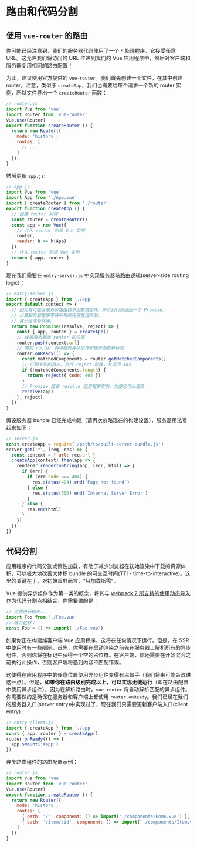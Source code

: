 # 路由和代码分割

## 使用 `vue-router` 的路由

你可能已经注意到，我们的服务器代码使用了一个 `*` 处理程序，它接受任意 URL。这允许我们将访问的 URL 传递到我们的 Vue 应用程序中，然后对客户端和服务器复用相同的路由配置！

为此，建议使用官方提供的 `vue-router`。我们首先创建一个文件，在其中创建 router。注意，类似于 `createApp`，我们也需要给每个请求一个新的 router 实例，所以文件导出一个 `createRouter`  函数：

```js
// router.js
import Vue from 'vue'
import Router from 'vue-router'
Vue.use(Router)
export function createRouter () {
  return new Router({
    mode: 'history',
    routes: [
      // ...
    ]
  })
}
```

然后更新 `app.js`:

```js
// app.js
import Vue from 'vue'
import App from './App.vue'
import { createRouter } from './router'
export function createApp () {
  // 创建 router 实例
  const router = createRouter()
  const app = new Vue({
    // 注入 router 到根 Vue 实例
    router,
    render: h => h(App)
  })
  // 注入 router 到根 Vue 实例
  return { app, router }
}
```

现在我们需要在 `entry-server.js` 中实现服务器端路由逻辑(server-side routing logic)：

```js
// entry-server.js
import { createApp } from './app'
export default context => {
  // 因为有可能会是异步路由钩子函数或组件，所以我们将返回一个 Promise，
  // 以便服务器能够等待所有的内容在渲染前，
  // 就已经准备就绪。
  return new Promise((resolve, reject) => {
    const { app, router } = createApp()
    // 设置服务器端 router 的位置
    router.push(context.url)
    // 等到 router 将可能的异步组件和钩子函数解析完
    router.onReady(() => {
      const matchedComponents = router.getMatchedComponents()
      // 匹配不到的路由，执行 reject 函数，并返回 404
      if (!matchedComponents.length) {
        return reject({ code: 404 })
      }
      // Promise 应该 resolve 应用程序实例，以便它可以渲染
      resolve(app)
    }, reject)
  })
}
```

假设服务器 bundle 已经完成构建（请再次忽略现在的构建设置），服务器用法看起来如下：

```js
// server.js
const createApp = require('/path/to/built-server-bundle.js')
server.get('*', (req, res) => {
  const context = { url: req.url }
  createApp(context).then(app => {
    renderer.renderToString(app, (err, html) => {
      if (err) {
        if (err.code === 404) {
          res.status(404).end('Page not found')
        } else {
          res.status(500).end('Internal Server Error')
        }
      } else {
        res.end(html)
      }
    })
  })
})
```

## 代码分割

应用程序的代码分割或惰性加载，有助于减少浏览器在初始渲染中下载的资源体积，可以极大地改善大体积 bundle 的可交互时间(TTI - time-to-interactive)。这里的关键在于，对初始首屏而言，"只加载所需"。

Vue 提供异步组件作为第一类的概念，将其与 [webpack 2 所支持的使用动态导入作为代码分割点](https://webpack.js.org/guides/code-splitting-async/)相结合，你需要做的是：

```js
// 这里进行修改……
import Foo from './Foo.vue'
// 改为这样：
const Foo = () => import('./Foo.vue')
```

如果你正在构建纯客户端 Vue 应用程序，这将在任何情况下运行。但是，在 SSR 中使用时有一些限制。首先，你需要在启动渲染之前先在服务器上解析所有的异步组件，否则你将在标记中获得一个空的占位符。在客户端，你还需要在开始混合之前执行此操作，否则客户端将遇到内容不匹配错误。

这使得在应用程序中的任意位置使用异步组件变得有点棘手（我们将来可能会改进这一点）。但是，**如果你在路由级别完成以上，可以实现无缝运行**（即在路由配置中使用异步组件），因为在解析路由时，`vue-router` 将自动解析匹配的异步组件。你需要做的是确保在服务器和客户端上都使用 `router.onReady`。我们已经在我们的服务器入口(server entry)中实现过了，现在我们只需要更新客户端入口(client entry)：

```js
// entry-client.js
import { createApp } from './app'
const { app, router } = createApp()
router.onReady(() => {
  app.$mount('#app')
})
```

异步路由组件的路由配置示例：

```js
// router.js
import Vue from 'vue'
import Router from 'vue-router'
Vue.use(Router)
export function createRouter () {
  return new Router({
    mode: 'history',
    routes: [
      { path: '/', component: () => import('./components/Home.vue') },
      { path: '/item/:id', component: () => import('./components/Item.vue') }
    ]
  })
}
```
